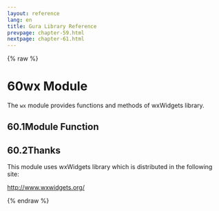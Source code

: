 ```yaml
---
layout: reference
lang: en
title: Gura Library Reference
prevpage: chapter-59.html
nextpage: chapter-61.html
---
```

{% raw %}
<h1><span class="caption-index-1">60</span>wx Module</h1>
<p>
The <code class="highlighter-rouge">wx</code> module provides functions and methods of wxWidgets library.
</p>
<h2><span class="caption-index-2">60.1</span><a name="anchor-60-1"></a>Module Function</h2>
<h2><span class="caption-index-2">60.2</span><a name="anchor-60-2"></a>Thanks</h2>
<p>
This module uses wxWidgets library which is distributed in the following site:
</p>
<p>
<a href="http://www.wxwidgets.org/">http://www.wxwidgets.org/</a>
</p>
<p />

{% endraw %}
